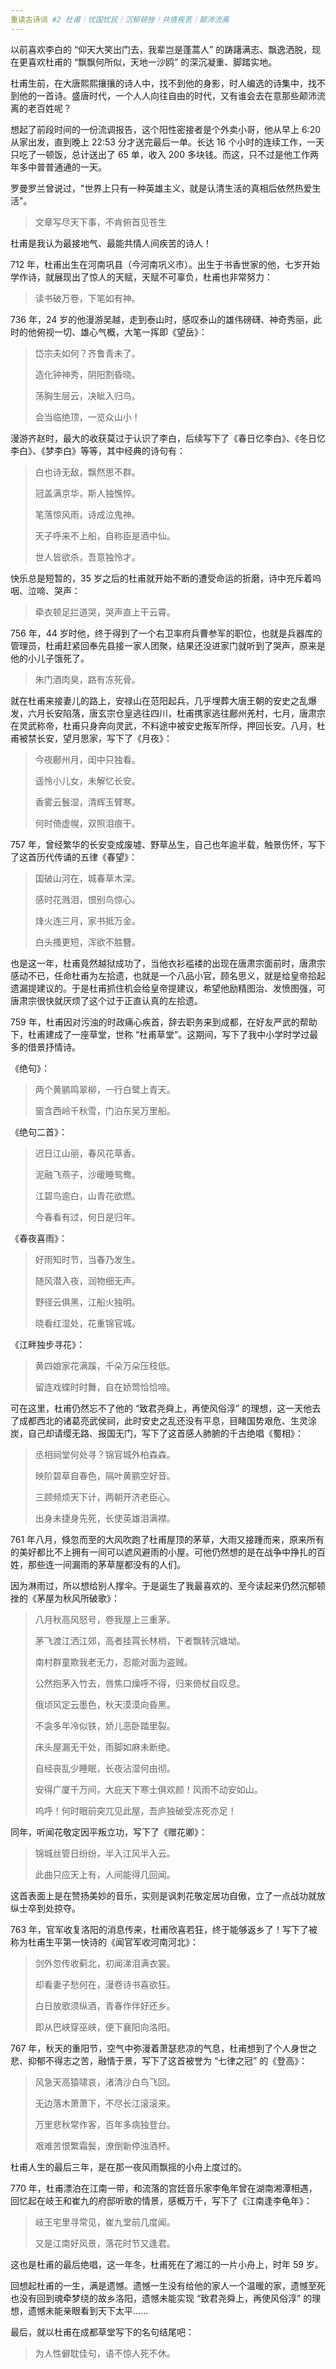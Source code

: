 ```yaml
---
重读古诗词 #2 杜甫｜忧国忧民｜沉郁顿挫｜共情疾苦｜颠沛流离
---
```


以前喜欢李白的 “仰天大笑出门去，我辈岂是蓬蒿人” 的踌躇满志、飘逸洒脱，现在更喜欢杜甫的 “飘飘何所似，天地一沙鸥” 的深沉凝重、脚踏实地。

杜甫生前，在大唐熙熙攘攘的诗人中，找不到他的身影，时人编选的诗集中，找不到他的一首诗。盛唐时代，一个人人向往自由的时代，又有谁会去在意那些颠沛流离的老百姓呢？

想起了前段时间的一份流调报告，这个阳性密接者是个外卖小哥，他从早上 6:20 从家出发，直到晚上 22:53 分才送完最后一单。长达 16 个小时的连续工作，一天只吃了一顿饭，总计送出了 65 单，收入 200 多块钱。而这，只不过是他工作两年多中普普通通的一天。

罗曼罗兰曾说过，"世界上只有一种英雄主义，就是认清生活的真相后依然热爱生活"。

>文章写尽天下事，不肯俯首见苍生

杜甫是我认为最接地气、最能共情人间疾苦的诗人！

712 年，杜甫出生在河南巩县（今河南巩义市）。出生于书香世家的他，七岁开始学作诗，就展现出了惊人的天赋，天赋不可辜负，杜甫也非常努力：

> 读书破万卷，下笔如有神。

736 年，24 岁的他漫游吴越，走到泰山时，感叹泰山的雄伟磅礴、神奇秀丽，此时的他俯视一切、雄心气概，大笔一挥即《望岳》：

> 岱宗夫如何？齐鲁青未了。
>
> 造化钟神秀，阴阳割昏晓。
>
> 荡胸生层云，决眦入归鸟。
>
> 会当临绝顶，一览众山小！

漫游齐赵时，最大的收获莫过于认识了李白，后续写下了《春日忆李白》、《冬日忆李白》、《梦李白》等等，其中经典的诗句有：

> 白也诗无敌，飘然思不群。
>
> 冠盖满京华，斯人独憔悴。
>
> 笔落惊风雨，诗成泣鬼神。
>
> 天子呼来不上船，自称臣是酒中仙。
>
> 世人皆欲杀，吾意独怜才。

快乐总是短暂的，35 岁之后的杜甫就开始不断的遭受命运的折磨，诗中充斥着呜咽、泣啼、哭声：

> 牵衣顿足拦道哭，哭声直上干云霄。

756 年，44 岁时他，终于得到了一个右卫率府兵曹参军的职位，也就是兵器库的管理员，杜甫赶紧回奉先县接一家人团聚，结果还没进家门就听到了哭声，原来是他的小儿子饿死了。

> 朱门酒肉臭，路有冻死骨。

就在杜甫来接妻儿的路上，安禄山在范阳起兵，几乎埋葬大唐王朝的安史之乱爆发，六月长安陷落，唐玄宗仓皇逃往四川，杜甫携家逃往鄜州羌村，七月，唐肃宗在灵武称帝，杜甫只身奔向灵武，不料途中被安史叛军所俘，押回长安。八月，杜甫被禁长安，望月思家，写下了《月夜》：

> 今夜鄜州月，闺中只独看。
>
> 遥怜小儿女，未解忆长安。
>
> 香雾云鬟湿，清辉玉臂寒。
>
> 何时倚虚幌，双照泪痕干。

757 年，曾经繁华的长安变成废墟、野草丛生，自己也年逾半载，触景伤怀，写下了这首历代传诵的五律《春望》：

> 国破山河在，城春草木深。
>
> 感时花溅泪，恨别鸟惊心。
>
> 烽火连三月，家书抵万金。
>
> 白头搔更短，浑欲不胜簪。

也是这一年，杜甫竟然越狱成功了，当他衣衫褴褛的出现在唐肃宗面前时，唐肃宗感动不已，任命杜甫为左拾遗，也就是一个八品小官，顾名思义，就是给皇帝拾起遗漏提建议的。于是杜甫抓住机会给皇帝提建议，希望他励精图治、发愤图强，可唐肃宗很快就厌烦了这个过于正直认真的左拾遗。

759 年，杜甫因对污浊的时政痛心疾首，辞去职务来到成都，在好友严武的帮助下，杜甫建成了一座草堂，世称 “杜甫草堂”。这期间，写下了我中小学时学过最多的借景抒情诗。

《绝句》：

> 两个黄鹂鸣翠柳，一行白鹭上青天。
>
> 窗含西岭千秋雪，门泊东吴万里船。

《绝句二首》：

> 迟日江山丽，春风花草香。
>
> 泥融飞燕子，沙暖睡鸳鸯。
>
> 江碧鸟逾白，山青花欲燃。
>
> 今春看有过，何日是归年。

《春夜喜雨》：

> 好雨知时节，当春乃发生。
>
> 随风潜入夜，润物细无声。
>
> 野径云俱黑，江船火独明。
>
> 晓看红湿处，花重锦官城。

《江畔独步寻花》：

>黄四娘家花满蹊，千朵万朵压枝低。
>
>留连戏蝶时时舞，自在娇莺恰恰啼。

可在这里，杜甫仍然忘不了他的 “致君尧舜上，再使风俗淳” 的理想，这一天他去了成都西北的诸葛亮武侯祠，此时安史之乱还没有平息，目睹国势艰危、生灵涂炭，自己却请缨无路、报国无门，写下了这首感人肺腑的千古绝唱《蜀相》：

> 丞相祠堂何处寻？锦官城外柏森森。
>
> 映阶碧草自春色，隔叶黄鹂空好音。
>
> 三顾频烦天下计，两朝开济老臣心。
>
> 出身未捷身先死，长使英雄泪满襟。

761 年八月，倏忽而至的大风吹跑了杜甫屋顶的茅草，大雨又接踵而来，原来所有的美好都比不上拥有一间可以遮风避雨的小屋。可他仍然想的是在战争中挣扎的百姓，那些连一间漏雨的茅草屋都没有的人们。

因为淋雨过，所以想给别人撑伞。于是诞生了我最喜欢的、至今读起来仍然沉郁顿挫的《茅屋为秋风所破歌》：

> 八月秋高风怒号，卷我屋上三重茅。
>
> 茅飞渡江洒江郊，高者挂罥长林梢，下者飘转沉塘坳。
>
> 南村群童欺我老无力，忍能对面为盗贼。
>
> 公然抱茅入竹去，唇焦口燥呼不得，归来倚杖自叹息。
>
> 俄顷风定云墨色，秋天漠漠向昏黑。
>
> 不衾多年冷似铁，娇儿恶卧踏里裂。
>
> 床头屋漏无干处，雨脚如麻未断绝。
>
> 自经丧乱少睡眠，长夜沾湿何由彻。
>
> 安得广厦千万间，大庇天下寒士俱欢颜！风雨不动安如山。
>
> 呜呼！何时眼前突兀见此屋，吾庐独破受冻死亦足！

同年，听闻花敬定因平叛立功，写下了《赠花卿》：

> 锦城丝管日纷纷，半入江风半入云。
>
> 此曲只应天上有，人间能得几回闻。

这首表面上是在赞扬美妙的音乐，实则是讽刺花敬定居功自傲，立了一点战功就放纵士卒到处掠夺。

763 年，官军收复洛阳的消息传来，杜甫欣喜若狂，终于能够返乡了！写下了被称为杜甫生平第一快诗的《闻官军收河南河北》：

> 剑外忽传收蓟北，初闻涕泪满衣裳。
>
> 却看妻子愁何在，漫卷诗书喜欲狂。
>
> 白日放歌须纵酒，青春作伴好还乡。
>
> 即从巴峡穿巫峡，便下襄阳向洛阳。

767 年，秋天的重阳节，空气中弥漫着萧瑟悲凉的气息，杜甫想到了个人身世之悲、抑郁不得志之苦，融情于景，写下了这首被誉为 “七律之冠” 的《登高》：

> 风急天高猿啸哀，渚清沙白鸟飞回。
>
> 无边落木萧萧下，不尽长江滚滚来。
>
> 万里悲秋常作客，百年多病独登台。
>
> 艰难苦恨繁霜鬓，潦倒新停浊酒杯。

杜甫人生的最后三年，是在那一夜风雨飘摇的小舟上度过的。

770 年，杜甫漂泊在江南一带，和流落的宫廷音乐家李龟年曾在湖南湘潭相遇，回忆起在岐王和崔九的府邸听歌的情景，感概万千，写下了《江南逢李龟年》：

> 岐王宅里寻常见，崔九堂前几度闻。
>
> 又是江南好风景，落花时节又逢君。

这也是杜甫的最后绝唱，这一年冬，杜甫死在了湘江的一片小舟上，时年 59 岁。

回想起杜甫的一生，满是遗憾。遗憾一生没有给他的家人一个温暖的家，遗憾至死也没有回到魂牵梦绕的故乡洛阳，遗憾未能实现 “致君尧舜上，再使风俗淳” 的理想，遗憾未能亲眼看到天下太平......

最后，就以杜甫在成都草堂写下的名句结尾吧：

> 为人性僻耽佳句，语不惊人死不休。
